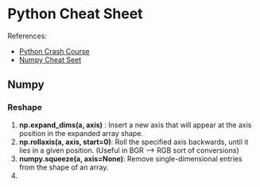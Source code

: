 # Python Cheat Sheet
References: 
  - [Python Crash Course](https://ehmatthes.github.io/pcc/cheatsheets/README.html)
  - [Numpy Cheat Seet](https://s3.amazonaws.com/assets.datacamp.com/blog_assets/Numpy_Python_Cheat_Sheet.pdf)

## Numpy
### Reshape
  1. __np.expand_dims(a, axis)__ : Insert a new axis that will appear at the axis position in the expanded array shape.
  2. __np.rollaxis(a, axis, start=0)__: Roll the specified axis backwards, until it lies in a given position. (Useful in BGR --> RGB sort of conversions)
  3. __numpy.squeeze(a, axis=None)__: Remove single-dimensional entries from the shape of an array.
  4. 
